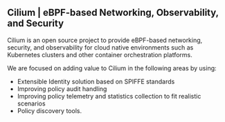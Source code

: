 ## Cilium | eBPF-based Networking, Observability, and Security
Cilium is an open source project to provide eBPF-based networking, security, and observability for cloud native environments such as Kubernetes clusters and other container orchestration platforms.

We are focused on adding value to Cilium in the following areas by using:

 - Extensible Identity solution based on SPIFFE standards
 - Improving policy audit handling
 - Improving policy telemetry and statistics collection to fit realistic scenarios
 - Policy discovery tools.
